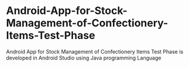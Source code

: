 # Android-App-for-Stock-Management-of-Confectionery-Items-Test-Phase
Android App for Stock Management of Confectionery Items Test Phase is developed in Android Studio using Java programming Language
